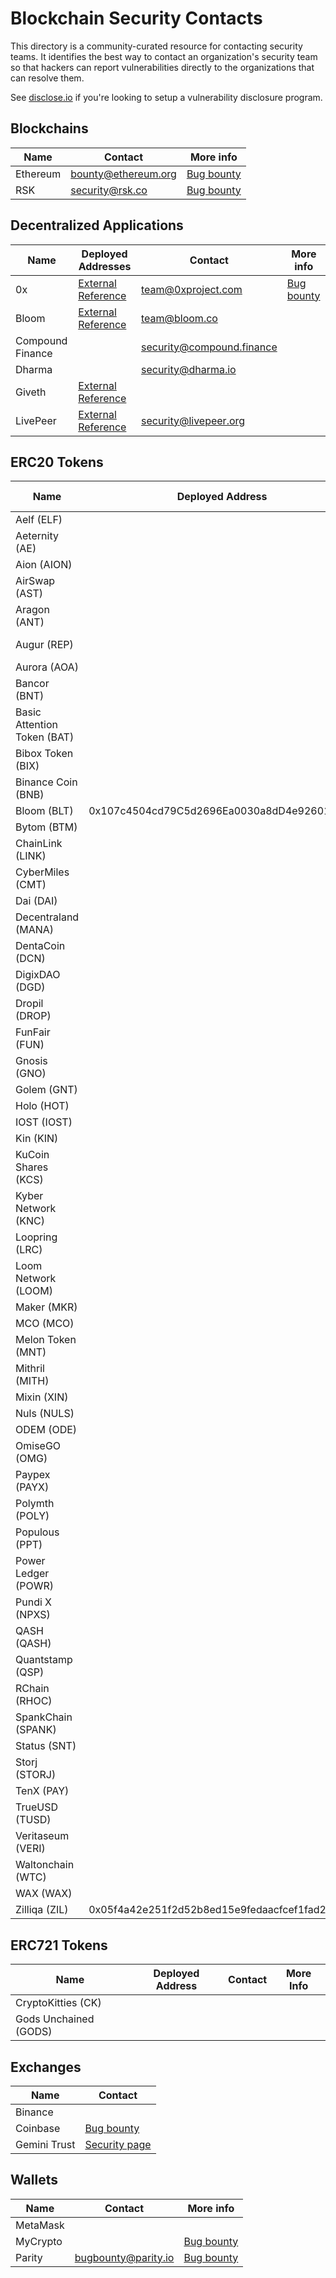 # Blockchain Security Contacts

This directory is a community-curated resource for contacting security teams. It identifies the best way to contact an organization's security team so that hackers can report vulnerabilities directly to the organizations that can resolve them.

See [disclose.io](https://disclose.io/) if you're looking to setup a vulnerability disclosure program.

## Blockchains

| Name | Contact | More info |
| --- | --- | ---- |
| Ethereum | bounty@ethereum.org | [Bug bounty](https://bounty.ethereum.org/)
| RSK | security@rsk.co | [Bug bounty](https://hackerone.com/rsksmart) |

## Decentralized Applications

| Name | Deployed Addresses | Contact | More info |
| --- | --- | --- | --- |
| 0x | [External Reference](https://0xproject.com/wiki#Deployed-Addresses) | team@0xproject.com | [Bug bounty](https://0xproject.com/wiki#Bug-Bounty) |
| Bloom | [External Reference](https://bloom.co/docs/contracts/accounts/) | team@bloom.co | |
| Compound Finance | | security@compound.finance | |
| Dharma | | security@dharma.io | |
| Giveth | [External Reference](https://wiki.giveth.io/documentation/deployments/) | 
| LivePeer | [External Reference](https://github.com/livepeer/wiki/blob/master/Deployed-Contract-Addresses.md) | security@livepeer.org | |

## ERC20 Tokens

| Name | Deployed Address | Contact | More info |
| --- | --- | --- | --- |
| Aelf (ELF) | | | |
| Aeternity (AE) | | | |
| Aion (AION) | | | |
| AirSwap (AST) | | | |
| Aragon (ANT) | | security@aragon.one | |
| Augur (REP) | | bounty@augur.net | [Bug bounty](https://www.augur.net/bounty/) |
| Aurora (AOA) | | | |
| Bancor (BNT) | | |  |
| Basic Attention Token (BAT) | | security@brave.com | [Bug bounty](https://hackerone.com/brave)
| Bibox Token (BIX) | | |  |
| Binance Coin (BNB) | | | |
| Bloom (BLT) | 0x107c4504cd79C5d2696Ea0030a8dD4e92601B82e | team@bloom.co | |
| Bytom (BTM) | | | |
| ChainLink (LINK) | | | |
| CyberMiles (CMT) | | | |
| Dai (DAI) | | |  |
| Decentraland (MANA) | | | |
| DentaCoin (DCN) | | | |
| DigixDAO (DGD) | | | |
| Dropil (DROP) | | | |
| FunFair (FUN) | | | |
| Gnosis (GNO) | | | |
| Golem (GNT) | | | |
| Holo (HOT) | | | |
| IOST (IOST) | | | |
| Kin (KIN) | | | |
| KuCoin Shares (KCS) | | | |
| Kyber Network (KNC) | | | |
| Loopring (LRC) | | | |
| Loom Network (LOOM) | | | |
| Maker (MKR) | | | |
| MCO (MCO) | | | |
| Melon Token (MNT) | | security@melonport.com | [Bug bounty](https://melonport.com/bug-bounty) |
| Mithril (MITH) | | | |
| Mixin (XIN) | | | |
| Nuls (NULS) | | | |
| ODEM (ODE) | | | |
| OmiseGO (OMG) | | | |
| Paypex (PAYX) | | | |
| Polymth (POLY) | | | |
| Populous (PPT) | | | |
| Power Ledger (POWR) | | | |
| Pundi X (NPXS) | | | |
| QASH (QASH) | | | |
| Quantstamp (QSP) | | |  |
| RChain (RHOC) | | | |
| SpankChain (SPANK) | | | |
| Status (SNT) | | | |
| Storj (STORJ) | | | |
| TenX (PAY) | | | |
| TrueUSD (TUSD) | | | |
| Veritaseum (VERI) | | | |
| Waltonchain (WTC) | | | |
| WAX (WAX) | | | |
| Zilliqa (ZIL) | 0x05f4a42e251f2d52b8ed15e9fedaacfcef1fad27 | security@zilliqa.com | |


## ERC721 Tokens

| Name | Deployed Address | Contact | More Info |
| --- | --- | --- | --- |
| CryptoKitties (CK) | | | |
| Gods Unchained (GODS) | | | |

## Exchanges

| Name | Contact |
| --- | --- |
| Binance | |
| Coinbase | [Bug bounty](https://hackerone.com/coinbase) |
| Gemini Trust | [Security page](https://gemini.com/security/) |

## Wallets

| Name | Contact | More info |
| --- | --- | --- |
| MetaMask | | |
| MyCrypto | | [Bug bounty](https://hackerone.com/mycrypto) |
| Parity | bugbounty@parity.io | [Bug bounty](https://paritytech.io/bug-bounty/) |
